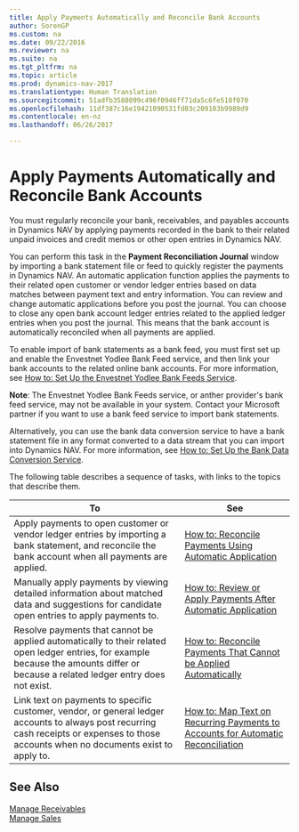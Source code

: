 ```yaml
---
title: Apply Payments Automatically and Reconcile Bank Accounts
author: SorenGP
ms.custom: na
ms.date: 09/22/2016
ms.reviewer: na
ms.suite: na
ms.tgt_pltfrm: na
ms.topic: article
ms.prod: dynamics-nav-2017
ms.translationtype: Human Translation
ms.sourcegitcommit: 51adfb3588099c496f0946ff71da5c6fe518f070
ms.openlocfilehash: 11df387c16e19421090531fd03c209103b9989d9
ms.contentlocale: en-nz
ms.lasthandoff: 06/26/2017

---
```


# <a name="apply-payments-automatically-and-reconcile-bank-accounts"></a>Apply Payments Automatically and Reconcile Bank Accounts
You must regularly reconcile your bank, receivables, and payables accounts in Dynamics NAV by applying payments recorded in the bank to their related unpaid invoices and credit memos or other open entries in Dynamics NAV.

You can perform this task in the **Payment Reconciliation Journal** window by importing a bank statement file or feed to quickly register the payments in Dynamics NAV. An automatic application function applies the payments to their related open customer or vendor ledger entries based on data matches between payment text and entry information. You can review and change automatic applications before you post the journal. You can choose to close any open bank account ledger entries related to the applied ledger entries when you post the journal. This means that the bank account is automatically reconciled when all payments are applied.

To enable import of bank statements as a bank feed, you must first set up and enable the Envestnet Yodlee Bank Feed service, and then link your bank accounts to the related online bank accounts. For more information, see [How to: Set Up the Envestnet Yodlee Bank Feeds Service](bank-how-setup-bank-statement-service.md).

**Note**: The Envestnet Yodlee Bank Feeds service, or anther provider's bank feed service, may not be available in your system. Contact your Microsoft partner if you want to use a bank feed service to import bank statements.

Alternatively, you can use the bank data conversion service to have a bank statement file in any format converted to a data stream that you can import into Dynamics NAV. For more information, see [How to: Set Up the Bank Data Conversion Service](bank-how-setup-bank-data-conversion-service.md).

The following table describes a sequence of tasks, with links to the topics that describe them.

|To |See |
|---|----|
|Apply payments to open customer or vendor ledger entries by importing a bank statement, and reconcile the bank account when all payments are applied. | [How to: Reconcile Payments Using Automatic Application](receivables-how-reconcile-payments-auto-application.md) |
|Manually apply payments by viewing detailed information about matched data and suggestions for candidate open entries to apply payments to. | [How to: Review or Apply Payments After Automatic Application](receivables-how-review-apply-payments-auto-application.md)
|Resolve payments that cannot be applied automatically to their related open ledger entries, for example because the amounts differ or because a related ledger entry does not exist. | [How to: Reconcile Payments That Cannot be Applied Automatically](receivables-how-reconcile-payments-cannot-apply-auto.md)
|Link text on payments to specific customer, vendor, or general ledger accounts to always post recurring cash receipts or expenses to those accounts when no documents exist to apply to.| [How to: Map Text on Recurring Payments to Accounts for Automatic Reconciliation](receivables-how-map-text-recurring-payments-accounts-auto-reconcilliation.md)|

## <a name="see-also"></a>See Also
[Manage Receivables](receivables-manage-receivables.md)  
[Manage Sales](sales-manage-sales.md)

